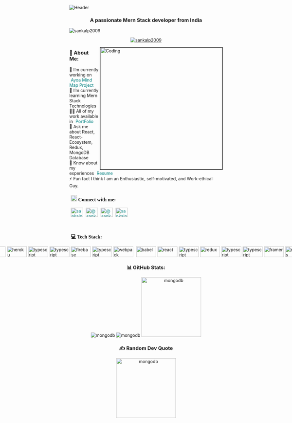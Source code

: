  ![Header](https://res.cloudinary.com/dn2q6aoex/image/upload/v1673793194/github-header-image_nimfrj.png)
    <h3 align="center">A passionate Mern Stack developer from India</h3>
    <p> <img src="https://komarev.com/ghpvc/?username=sankalp2009&label=Profile%20views&color=0e75b6&style=flat" alt="sankalp2009" /></p>
    <p align="center"><a href="https://github.com/ryo-ma/github-profile-trophy"><img src="https://github-profile-trophy.vercel.app/?username=sankalp2009" alt="sankalp2009" /></a></p>
     <img border="2px solid red" align="right" src="https://i.gifer.com/origin/46/462c6f5f67c13830cd9fcdbfc7b55ded_w200.webp" alt="Coding" width="400"  />
    <h3>💫 About Me:</h3>
    <div align="left">
    🔭 I’m currently working on <a style="text-decoration: none; padding-left: 5px; color: teal;" href="https://abandoned-blow-5122.vercel.app/" target="_blank">Ayoa Mind Map Project</a><br/>
    🌱 I’m currently learning Mern Stack Technologies<br/>
    👨‍💻 All of my work available in <a style="text-decoration: none; padding-left: 5px; color: teal;" href="https://sankalp2009.github.io/" target="_blank">PortFolio</a><br/>
    💬 Ask me about React, React-Ecosystem, Redux, MongoDB Database<br/>
    📄 Know about my experiences <a style="text-decoration: none; padding-left: 5px; color: teal;" href="https://drive.google.com/file/d/1nG-WuMZcYLKbbO_htiwMn6lNmC3_A5C6/view?usp=share_link">Resume</a><br/>
    ⚡ Fun fact I think I am an Enthusiastic, self-motivated, and Work-ethical Guy.
    </div> 
    <h3  style=" font-family: Poppins; margin-left: 1%;"><img src="https://cdn-icons-png.flaticon.com/512/1824/1824898.png" alt="sankalp2009" width="20px" height="20px"/> Connect with me:</h3>
    <p align="left">
        <a style="text-decoration: none; padding-left: 5px; color: teal;" href="https://linkedin.com/in/sankalp-patel-08b76017b" target="_blank"><img align="center" src="https://raw.githubusercontent.com/rahuldkjain/github-profile-readme-generator/master/src/images/icons/Social/linked-in-alt.svg" alt="sankalp-patel" height="30" width="40" /></a>
        <a style="text-decoration: none; padding-left: 5px; color: teal;" href="https://hashnode.com/@sankalp668" target="_blank"><img align="center" src="https://raw.githubusercontent.com/rahuldkjain/github-profile-readme-generator/master/src/images/icons/Social/hashnode.svg" alt="@sankalp668" height="30" width="40" /></a>
        <a style="text-decoration: none; padding-left: 5px; color: teal;" href="https://medium.com/@sankalppatel38" target="_blank"><img align="center" src="https://raw.githubusercontent.com/rahuldkjain/github-profile-readme-generator/master/src/images/icons/Social/medium.svg" alt="@sankalppatel38" height="30" width="40" /></a>
        <a style="text-decoration: none; padding-left: 5px; color: teal;" href="https://www.leetcode.com/sankalppatel38" target="_blank"><img align="center" src="https://raw.githubusercontent.com/rahuldkjain/github-profile-readme-generator/master/src/images/icons/Social/leet-code.svg" alt="sankalppatel38" height="30" width="40" /></a>
    </p>
    <br />
    <h3 style=" font-family: Poppins; margin-left: 1%;">💻 Tech Stack:</h3>
    <div style="display: flex; justify-content: center; align-items: center; gap: 5px;">
    <img src="https://img.shields.io/badge/html5-%23E34F26.svg?style=plastic&logo=html5&logoColor=white" alt="html5" width="65px" height="35px"/>
    <img src="https://img.shields.io/badge/css3-%231572B6.svg?style=plastic&logo=css3&logoColor=white" alt="css3" width="65px" height="35px"/>
    <img src="https://img.shields.io/badge/javascript-%23323330.svg?style=plastic&logo=javascript&logoColor=%23F7DF1E" alt="javascript" width="65px" height="35px"/>
    <img src="https://img.shields.io/badge/bootstrap-%23563D7C.svg?style=plastic&logo=bootstrap&logoColor=white" alt="bootstrap" width="65px" height="35px"/>
    <img src="https://img.shields.io/badge/SASS-hotpink.svg?style=plastic&logo=SASS&logoColor=white" alt="sass" width="65px" height="35px"/> 
    <img src="https://img.shields.io/badge/heroku-%23430098.svg?style=plastic&logo=heroku&logoColor=white" alt="heroku" width="65px" height="35px"/>
    <img src="https://img.shields.io/badge/netlify-%23000000.svg?style=plastic&logo=netlify&logoColor=#00C7B7" alt="typescript" width="65px" height="35px"/>
    <img src="https://img.shields.io/badge/vercel-%23000000.svg?style=plastic&logo=vercel&logoColor=white" alt="typescript" width="65px" height="35px"/>
    <img src="https://img.shields.io/badge/firebase-%23039BE5.svg?style=plastic&logo=firebase" alt="firebase" width="65px" height="35px"/>
    <img src="https://img.shields.io/badge/NPM-%23000000.svg?style=plastic&logo=npm&logoColor=white" alt="typescript" width="65px" height="35px"/>
    <img src="https://img.shields.io/badge/webpack-%238DD6F9.svg?style=plastic&logo=webpack&logoColor=black" alt="webpack" width="65px" height="35px"/></p>
    <img src="https://img.shields.io/badge/Babel-F9DC3e?style=plastic&logo=babel&logoColor=black" alt="babel" width="65px" height="35px"/>
    <img src="https://img.shields.io/badge/react-%2320232a.svg?style=plastic&logo=react&logoColor=%2361DAFB" alt="react" width="65px" height="35px"/>
    <img src="https://img.shields.io/badge/React_Router-CA4245?style=plastic&logo=react-router&logoColor=white" alt="typescript" width="65px" height="35px"/>
    <img src="https://img.shields.io/badge/redux-%23593d88.svg?style=plastic&logo=redux&logoColor=white" alt="redux" width="65px" height="35px"/> </a>
    <img src="https://img.shields.io/badge/chakra-%234ED1C5.svg?style=plastic&logo=chakraui&logoColor=white" alt="typescript" width="65px" height="35px"/>
    <img src="https://img.shields.io/badge/styled--components-DB7093?style=plastic&logo=styled-components&logoColor=white" alt="typescript" width="65px" height="35px"/>
    <img src="https://img.shields.io/badge/Framer-black?style=plastic&logo=framer&logoColor=blue" alt="framer" width="65px" height="35px"/>
    <img src="https://img.shields.io/badge/express.js-%23404d59.svg?style=plastic&logo=express&logoColor=%2361DAFB" alt="express" width="65px" height="35px"/>
    <img src="https://img.shields.io/badge/MongoDB-%234ea94b.svg?style=plastic&logo=mongodb&logoColor=white" alt="mongodb" width="65px" height="35px"/>
    <img src="https://img.shields.io/badge/Postman-FF6C37?style=plastic&logo=postman&logoColor=white" alt="postman" width="65px" height="35px"/>
    <img src="https://img.shields.io/badge/JWT-black?style=plastic&logo=JSON%20web%20tokens" alt="typescript" width="65px" height="35px"/>
    <img src="https://img.shields.io/badge/figma-%23F24E1E.svg?style=plastic&logo=figma&logoColor=white" alt="typescript" width="65px" height="35px"/>
</div>
<h3 align="center">📊 GitHub Stats:</h3>
<div display="flex" align="center" gap="20px">
    <img src="https://github-readme-stats.vercel.app/api?username=Sankalp2009&theme=tokyonight&hide_border=true&include_all_commits=false&count_private=false" alt="mongodb" />
    <img src="https://github-readme-streak-stats.herokuapp.com/?user=Sankalp2009&theme=tokyonight&hide_border=true" alt="mongodb" />
    <img src="https://github-readme-stats.vercel.app/api/top-langs/?username=Sankalp2009&theme=tokyonight&hide_border=true&include_all_commits=false&count_private=false&layout=compact" alt="mongodb" width="auto" height="196px" />
</div>
<div align="center">
<h3>✍️ Random Dev Quote</h3>
<img src="https://quotes-github-readme.vercel.app/api?type=horizontal&theme=radical" alt="mongodb" width="auto" height="196px"/>
</div>
